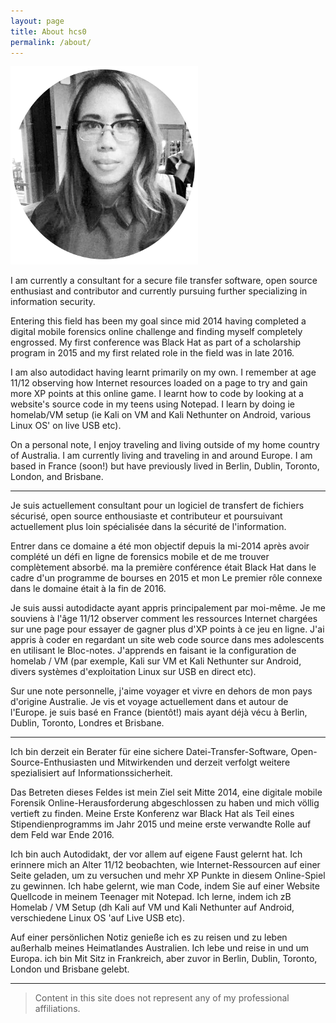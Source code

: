 ```yaml
---
layout: page
title: About hcs0
permalink: /about/
---
```


![Author](/assets/images/author.png)

I am currently a consultant for a secure file transfer software, open source
enthusiast and contributor and currently pursuing further specializing in
information security.

Entering this field has been my goal since mid 2014 having completed a digital
mobile forensics online challenge and finding myself completely engrossed. My
first conference was Black Hat as part of a scholarship program in 2015 and my
first related role in the field was in late 2016.

I am also autodidact having learnt primarily on my own. I remember at age
11/12 observing how Internet resources loaded on a page to try and gain more XP
points at this online game. I learnt how to code by looking at a website's
source code in my teens using Notepad.  I learn by doing ie homelab/VM setup
(ie Kali on VM and Kali Nethunter on Android, various Linux OS' on live USB
etc).

On a personal note, I enjoy traveling and living outside of my home country of
Australia. I am currently living and traveling in and around Europe.  I am
based in France (soon!) but have previously lived in Berlin, Dublin, Toronto,
London, and Brisbane.

---------

Je suis actuellement consultant pour un logiciel de transfert de fichiers sécurisé, open source
enthousiaste et contributeur et poursuivant actuellement plus loin spécialisée dans
la sécurité de l'information.

Entrer dans ce domaine a été mon objectif depuis la mi-2014 après avoir complété un
défi en ligne de forensics mobile et de me trouver complètement absorbé. ma
la première conférence était Black Hat dans le cadre d'un programme de bourses en 2015 et mon
Le premier rôle connexe dans le domaine était à la fin de 2016.

Je suis aussi autodidacte ayant appris principalement par moi-même. Je me souviens à l'âge
11/12 observer comment les ressources Internet chargées sur une page pour essayer de gagner plus d'XP
points à ce jeu en ligne. J'ai appris à coder en regardant un site web
code source dans mes adolescents en utilisant le Bloc-notes. J'apprends en faisant ie la configuration de homelab / VM
(par exemple, Kali sur VM et Kali Nethunter sur Android, divers systèmes d'exploitation Linux sur USB en direct
etc).

Sur une note personnelle, j'aime voyager et vivre en dehors de mon pays d'origine
Australie. Je vis et voyage actuellement dans et autour de l'Europe. je suis
basé en France (bientôt!) mais ayant déjà vécu à Berlin, Dublin, Toronto,
Londres et Brisbane.

---------

Ich bin derzeit ein Berater für eine sichere Datei-Transfer-Software, Open-Source-Enthusiasten und Mitwirkenden und derzeit verfolgt weitere spezialisiert auf Informationssicherheit.

Das Betreten dieses Feldes ist mein Ziel seit Mitte 2014, eine digitale mobile Forensik Online-Herausforderung abgeschlossen zu haben und mich völlig vertieft zu finden. Meine
Erste Konferenz war Black Hat als Teil eines Stipendienprogramms im Jahr 2015 und meine erste verwandte Rolle auf dem Feld war Ende 2016.

Ich bin auch Autodidakt, der vor allem auf eigene Faust gelernt hat. Ich erinnere mich an Alter 11/12 beobachten, wie Internet-Ressourcen auf einer Seite geladen, um zu versuchen und mehr XP Punkte in diesem Online-Spiel zu gewinnen. Ich habe gelernt, wie man Code, indem Sie auf einer Website Quellcode in meinem Teenager mit Notepad. Ich lerne, indem ich zB Homelab / VM Setup (dh Kali auf VM und Kali Nethunter auf Android, verschiedene Linux OS 'auf Live USB
etc).

Auf einer persönlichen Notiz genieße ich es zu reisen und zu leben außerhalb meines Heimatlandes Australien. Ich lebe und reise in und um Europa. ich bin
Mit Sitz in Frankreich, aber zuvor in Berlin, Dublin, Toronto, London und Brisbane gelebt.

---------

> Content in this site does not represent any of my professional affiliations.
